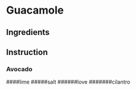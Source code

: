 # Guacamole
## Ingredients
## Instruction
### Avocado 
####lime
#####salt
######love 
#######cilantro
